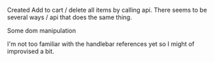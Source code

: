 Created Add to cart / delete all items by calling api. There seems to be several ways / api that does the same thing.

Some dom manipulation

I'm not too familiar with the handlebar references yet so I might of improvised a bit.
